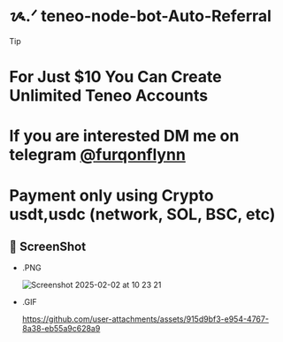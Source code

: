 <!--
########################################################
#                                                      #
#   CODE  : Teneo Node Bot Auto-Referral    #
#   NodeJs: v23.6.1                                    #
#   Author: Furqonflynn (cmalf)                        #
#   TG    : https://t.me/furqonflynn                   #
#   GH    : https://github.com/cmalf                   #
#                                                      #
########################################################
-->

# ᝰ.ᐟ teneo-node-bot-Auto-Referral

>[!TIP]
> # For Just $10 You Can Create Unlimited Teneo Accounts <br>
> # If you are interested DM me on telegram [@furqonflynn](https://t.me/furqonflynn) <br>
> # Payment only using Crypto usdt,usdc (network, SOL, BSC, etc)
 

## 🎡 ScreenShot

- .PNG
  
  ![Screenshot 2025-02-02 at 10 23 21](https://github.com/user-attachments/assets/3b09dea6-6e5a-4a8e-bb89-0e23c832ecfd)

- .GIF
  
  https://github.com/user-attachments/assets/915d9bf3-e954-4767-8a38-eb55a9c628a9


